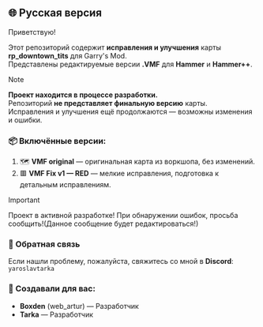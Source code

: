 ## 🌐 Русская версия

Приветствую!

Этот репозиторий содержит **исправления и улучшения** карты **rp_downtown_tits** для Garry's Mod.  
Представлены редактируемые версии **.VMF** для **Hammer** и **Hammer++**.

> [!NOTE]
> **Проект находится в процессе разработки.**  
> Репозиторий **не представляет финальную версию** карты.  
> Исправления и улучшения ещё продолжаются — возможны изменения и ошибки.

### 📦 Включённые версии:

1. 🗺️ **VMF original** — оригинальная карта из воркшопа, без изменений.  
2. 🟥 **VMF Fix v1 — RED** — мелкие исправления, подготовка к детальным исправлениям.

> [!IMPORTANT]
> Проект в активной разработке! При обнаружении ошибок, просьба сообщить!(Данное сообщение будет редактироваться!)

### 💬 Обратная связь

Если нашли проблему, пожалуйста, свяжитесь со мной в **Discord**: `yaroslavtarka`

### 🙌 Создавали для вас:
 
- **Boxden** (web_artur) — Разработчик
- **Tarka** — Разработчик
